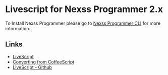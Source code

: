 # Livescript for Nexss Programmer 2.x

To Install Nexss Programmer please go to [Nexss Programmer CLI](https://github.com/nexssp/cli#readme) for more information.

## Links

- [LiveScript](https://livescript.net/)
- [Converting from CoffeeScript](https://livescript.net/#coffee-to-ls)
- [LiveScript - Github](https://github.com/gkz/LiveScript)
